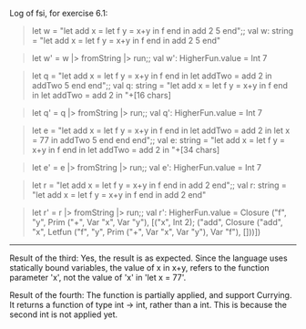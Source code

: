 Log of fsi, for exercise 6.1:

> let w = "let add x = let f y = x+y in f end in add 2 5 end";;
val w: string = "let add x = let f y = x+y in f end in add 2 5 end"

> let w' = w |> fromString |> run;;
val w': HigherFun.value = Int 7

> let q = "let add x = let f y = x+y in f end in let addTwo  = add 2 in addTwo 5 end end";;
val q: string =
  "let add x = let f y = x+y in f end in let addTwo  = add 2 in "+[16 chars]

> let q' = q |> fromString |> run;;
val q': HigherFun.value = Int 7

> let e = "let add x = let f y = x+y in f end in let addTwo  = add 2 in let x = 77 in addTwo 5 end end end";;
val e: string =
  "let add x = let f y = x+y in f end in let addTwo  = add 2 in "+[34 chars]

> let e' = e  |> fromString |> run;;
val e': HigherFun.value = Int 7

> let r = "let add x = let f y = x+y in f end in add 2 end";;
val r: string = "let add x = let f y = x+y in f end in add 2 end"

> let r' = r |> fromString |> run;;
val r': HigherFun.value =
  Closure
    ("f", "y", Prim ("+", Var "x", Var "y"),
     [("x", Int 2);
      ("add",
       Closure
         ("add", "x", Letfun ("f", "y", Prim ("+", Var "x", Var "y"), Var "f"),
          []))])

-------------------------------------
Result of the third:
Yes, the result is as expected.
Since the language uses statically bound variables, the value of x in x+y, refers to the function parameter 'x', not the value of 'x' in 'let x = 77'.

Result of the fourth:
The function is partially applied, and support Currying. It returns a function of type int -> int, rather than a int.
This is because the second int is not applied yet.
